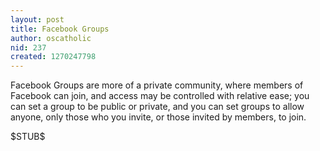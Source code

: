 ```yaml
---
layout: post
title: Facebook Groups
author: oscatholic
nid: 237
created: 1270247798
---
```

<p>
	Facebook Groups are more of a private community, where members of Facebook can join, and access may be controlled with relative ease; you can set a group to be public or private, and you can set groups to allow anyone, only those who you invite, or those invited by members, to join.</p>
<p>
	$STUB$</p>
